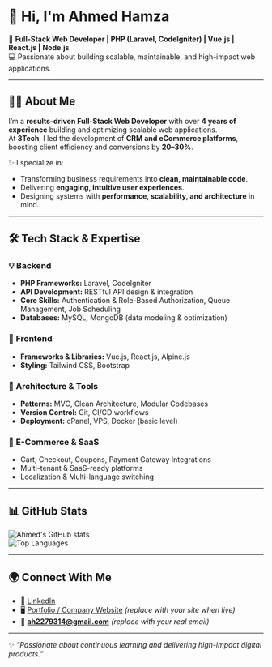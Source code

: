 # 👋 Hi, I'm Ahmed Hamza  

🚀 **Full-Stack Web Developer | PHP (Laravel, CodeIgniter) | Vue.js | React.js | Node.js**  
💻 Passionate about building scalable, maintainable, and high-impact web applications.  

---

## 👨‍💻 About Me  

I’m a **results-driven Full-Stack Web Developer** with over **4 years of experience** building and optimizing scalable web applications.  
At **3Tech**, I led the development of **CRM and eCommerce platforms**, boosting client efficiency and conversions by **20–30%**.  

✨ I specialize in:  
- Transforming business requirements into **clean, maintainable code**.  
- Delivering **engaging, intuitive user experiences**.  
- Designing systems with **performance, scalability, and architecture** in mind.  

---

## 🛠️ Tech Stack & Expertise  

### 💡 Backend  
- **PHP Frameworks:** Laravel, CodeIgniter  
- **API Development:** RESTful API design & integration  
- **Core Skills:** Authentication & Role-Based Authorization, Queue Management, Job Scheduling  
- **Databases:** MySQL, MongoDB (data modeling & optimization)  

### 🎨 Frontend  
- **Frameworks & Libraries:** Vue.js, React.js, Alpine.js  
- **Styling:** Tailwind CSS, Bootstrap  

### 🧩 Architecture & Tools  
- **Patterns:** MVC, Clean Architecture, Modular Codebases  
- **Version Control:** Git, CI/CD workflows  
- **Deployment:** cPanel, VPS, Docker (basic level)  

### 🛒 E-Commerce & SaaS  
- Cart, Checkout, Coupons, Payment Gateway Integrations  
- Multi-tenant & SaaS-ready platforms  
- Localization & Multi-language switching  

---

## 📊 GitHub Stats  

![Ahmed's GitHub stats](https://github-readme-stats.vercel.app/api?username=YOUR_GITHUB_USERNAME&show_icons=true&theme=tokyonight)  
![Top Languages](https://github-readme-stats.vercel.app/api/top-langs/?username=ahmedhamza1001&layout=compact&theme=tokyonight)  

---

## 🌍 Connect With Me  

- 💼 [LinkedIn](https://www.linkedin.com/in/ahmed-hamza-3190311b2/)  
- 🖥️ [Portfolio / Company Website](https://deltaatech.com) *(replace with your site when live)*  
- 📧 **ah2279314@gmail.com** *(replace with your real email)*  

---

✨ *“Passionate about continuous learning and delivering high-impact digital products.”*  
